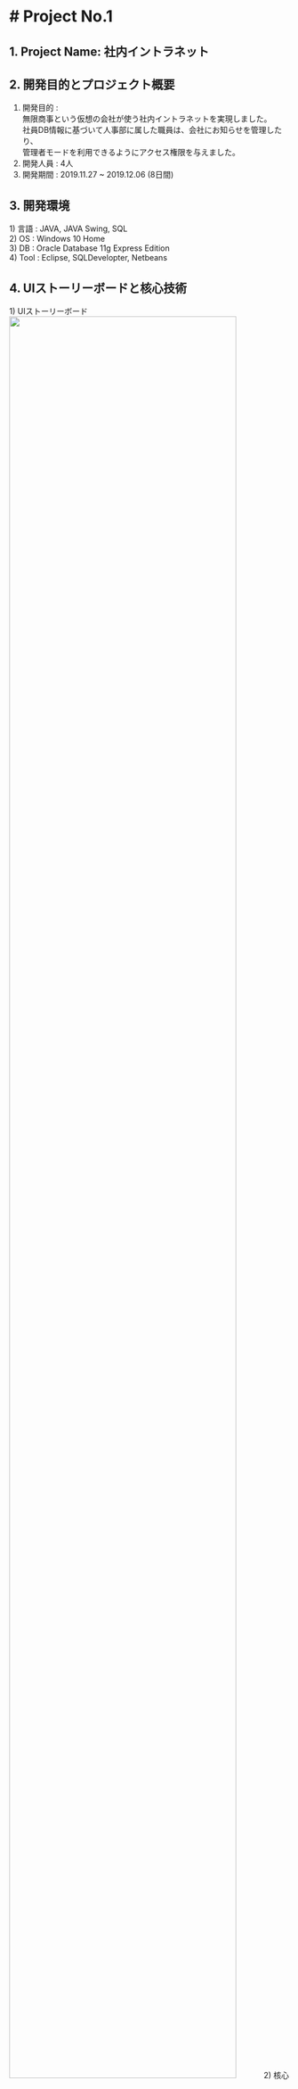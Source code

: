 <h1># Project No.1 </h1>
<h2>1. Project Name: 社内イントラネット</h2>


<h2>2. 開発目的とプロジェクト概要</h2>

 1) 開発目的 : <br>
 無限商事という仮想の会社が使う社内イントラネットを実現しました。<br>
 社員DB情報に基づいて人事部に属した職員は、会社にお知らせを管理したり、<br>
 管理者モードを利用できるようにアクセス権限を与えました。<br>
 2) 開発人員 : 4人<br>
 3) 開発期間 : 2019.11.27 ~ 2019.12.06 (8日間) <br>


<h2>3. 開発環境</h2>
 1) 言語 : JAVA, JAVA Swing, SQL<br>
 2) OS : Windows 10 Home<br>
 3) DB : Oracle Database 11g Express Edition<br>
 4) Tool : Eclipse, SQLDevelopter, Netbeans<br>
 
 
 <h2>4. UIストーリーボードと核心技術</h2>
  1) UIストーリーボード<br>
<img src = "https://user-images.githubusercontent.com/50767972/85540968-88fbd380-b652-11ea-9d81-b27ae6ab1320.PNG" width = "90%"></img>    
  2) 核心技術<br>
     JFrame UIを実現<br>
     データベース設計<br>
     JDBCを利用したDatabase連動<br>

<h2>5. データベースの構造</h2>
<img src = "https://user-images.githubusercontent.com/50767972/85547765-2ce87d80-b659-11ea-81b5-51a651d54173.PNG" width = "90%"></img>
<img src = "https://user-images.githubusercontent.com/50767972/85542740-594dcb00-b654-11ea-9609-62da0d2ac9e9.PNG" width = "90%"></img>


<h2>6. スクリーンショット</h2>
<h4>1) ログインの画面</h4>
- 既存登録社員のみ入場可能となっています。 ＩＤ（社番）や暗証番号を入力せずにログインを押すと、警告ウィンドウが表示されます。ＩＤ（社番）や暗証番号が一致しない場合、警告のメッセージが表示されます。 登録されたID(社番)でない場合、警告のメッセージが表示されます。 ID(社番)とパスワードが一致した場合、ログインボタンを押すとお知らせ画面に移動します。<br>
<img src = "https://user-images.githubusercontent.com/50767972/85543739-4c7da700-b655-11ea-8564-4e72aa009b2a.PNG" width = "90%"></img>
<br>
<h4>2) 公知事項の画面</h4>
<img src = "https://user-images.githubusercontent.com/50767972/85543851-67e8b200-b655-11ea-993b-939217b1873d.PNG" width = "90%"></img>
<br>
<h4>3) 簡単な掲示板の画面</h4>
<img src = "https://user-images.githubusercontent.com/50767972/85543920-7931be80-b655-11ea-8ba7-775834e9fc7f.PNG" width = "90%"></img>
<br>
<h4>4) 管理者モードの画面</h4>
<img src = "https://user-images.githubusercontent.com/50767972/85544019-8fd81580-b655-11ea-8da7-f6a852f8a14d.PNG" width = "90%"></img>
<br>
<h4>5) メッセージの画面</h4>
<img src = "https://user-images.githubusercontent.com/50767972/85544077-9feff500-b655-11ea-84e3-140634be3c9d.PNG" width = "50%"></img>
